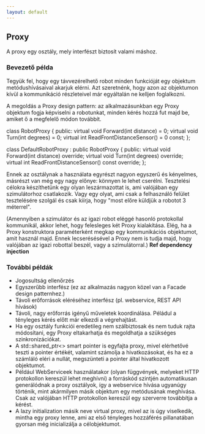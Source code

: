 ```yaml
---
layout: default
---
```


## Proxy

A proxy egy osztály, mely interfészt biztosít valami máshoz.

### Bevezető példa

Tegyük fel, hogy egy távvezérelhető robot minden funkcióját egy objektum metódushívásaival akarjuk elérni. Azt szeretnénk, hogy azon az objektumon kívül a kommunikáció részleteivel már egyáltalán ne kelljen foglalkozni.

A megoldás a Proxy design pattern: az alkalmazásunkban egy Proxy objektum fogja képviselni a robotunkat, minden kérés hozzá fut majd be, amiket ő a megfelelő módon továbbít.

class RobotProxy
{
public:
   virtual void Forward(int distance) = 0;
   virtual void Turn(int degrees) = 0;
   virtual int ReadFrontDistanceSensor() = 0 const;
};

class DefaultRobotProxy : public RobotProxy
{
public:
   virtual void Forward(int distance) override;
   virtual void Turn(int degrees) override;
   virtual int ReadFrontDistanceSensor() const override;
};


Ennek az osztálynak a használata egyrészt nagyon egyszerű és kényelmes, másrészt van még egy nagy előnye: könnyen le lehet cserélni. Tesztelési célokra készíthetünk egy olyan leszármazottat is, ami valójában egy szimulátorhoz csatlakozik. Vagy egy olyat, ami csak a felhasználó felület tesztelésére szolgál és csak kiírja, hogy "most előre küldjük a robotot 3 méterrel".

(Amennyiben a szimulátor és az igazi robot eléggé hasonló protokollal kommunikál, akkor lehet, hogy felesleges két Proxy kialakítása. Elég, ha a Proxy konstruktora paraméterként megkap egy kommunikációs objektumot, amit használ majd. Ennek lecserésésével a Proxy nem is tudja majd, hogy valójában az igazi robottal beszél, vagy a szimulátorral.) **Ref dependency injection**

### További példák

  * Jogosultság ellenőrzés
  * Egyszerűbb interfész (ez az alkalmazás nagyon közel van a Facade design patternhez.)
  * Távoli erőforrások eléréséhez interfész (pl. webservice, REST API hívások)
  * Távoli, nagy erőforrás igényű műveletek koordinálása. Péládul a tényleges kérés előtt már elkezdi a végrehajtást.
  * Ha egy osztály funkciói eredetileg nem szálbiztosak és nem tuduk rajta módosítani, egy Proxy eltakarhatja és megoldhatja a szükséges szinkronizációkat.
  * A std::shared_ptr<> smart pointer is egyfajta proxy, mivel elérhetővé teszti a pointer értékét, valamint számolja a hivatkozásokat, és ha ez a számláló eléri a nullát, megszünteti a pointer által hivatkozott objektumot.
  * Például WebServiceek használatakor (olyan függvények, melyeket HTTP protokollon kereszül lehet meghívni) a forráskód szintjén automatikusan generálódnak a proxy osztályok, így a webservice hívása ugyanúgy történik, mint akármilyen másik objektum egy metódusának meghívása. Csak az valójában HTTP protokollon kereszül egy szerverre továbbítja a kérést.
  * A lazy initialization másik neve virtual proxy, mivel az is úgy viselkedik, mintha egy proxy lenne, ami az első tényleges hozzáférés pillanatában gyorsan még inicializálja a célobjektumot.
